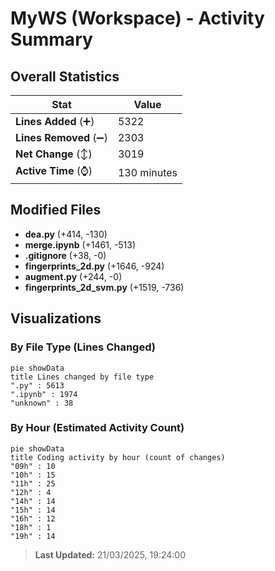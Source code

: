 # MyWS (Workspace) - Activity Summary 

## Overall Statistics

| Stat                   | Value                                                             |
| ---------------------- | ----------------------------------------------------------------- |
| **Lines Added** (➕)   | 5322                                          |
| **Lines Removed** (➖) | 2303                                        |
| **Net Change** (↕)    | 3019                |
| **Active Time** (⌚)   | 130 minutes |


## Modified Files
- **dea.py** (+414, -130)
- **merge.ipynb** (+1461, -513)
- **.gitignore** (+38, -0)
- **fingerprints_2d.py** (+1646, -924)
- **augment.py** (+244, -0)
- **fingerprints_2d_svm.py** (+1519, -736)

## Visualizations

### By File Type (Lines Changed)

```mermaid
pie showData
title Lines changed by file type
".py" : 5613
".ipynb" : 1974
"unknown" : 38
```

### By Hour (Estimated Activity Count)

```mermaid
pie showData
title Coding activity by hour (count of changes)
"09h" : 10
"10h" : 15
"11h" : 25
"12h" : 4
"14h" : 14
"15h" : 14
"16h" : 12
"18h" : 1
"19h" : 14
```


> **Last Updated:** 21/03/2025, 19:24:00